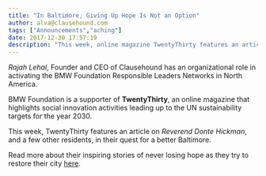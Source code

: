 ```yaml
---
title: "In Baltimore, Giving Up Hope Is Not an Option"
author: alva@clausehound.com
tags: ["Announcements","aching"]
date: 2017-12-30 17:57:19
description: "This week, online magazine TwentyThirty features an article on Reverend Donte Hickman, and a few other residents, in their quest for a better Baltimore."
---
```




*Rajah Lehal*, Founder and CEO of Clausehound has an organizational role in activating the BMW Foundation Responsible Leaders Networks in North America.

BMW Foundation is a supporter of **TwentyThirty**, an online magazine that highlights social innovation activities leading up to the UN sustainability targets for the year 2030.

This week, TwentyThirty features an article on *Reverend Donte Hickman*, and a few other residents, in their quest for a better Baltimore.

Read more about their inspiring stories of never losing hope as they try to restore their city [here](https://twentythirty.com/article/how-a-pastor-is-turning-baltimore-for-the-better/).
